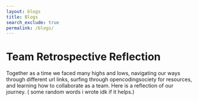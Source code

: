 ```yaml
---
layout: blogs 
title: Blogs
search_exclude: true
permalink: /blogs/
---
```


# Team Retrospective Reflection

Together as a time we faced many highs and lows, navigating our ways through different url links, surfing through opencodingsociety for resources, and learning how to collaborate as a team. Here is a reflection of our journey. ( some random words i wrote idk if it helps.)
